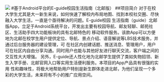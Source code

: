 ![](https://github.com/MiracleHH/Eguide/raw/master/app/src/main/res/drawable-xxhdpi/ic_launcher.png)
#基于Android平台的E-guide校园生活指南（北邮版）
##项目简介
        对于在校大学生尤其是大一新生来说，如何快速了解校内布局地图、找到本校社交圈、尽快融入大学生活，一直是个亟待解决的问题。E-guide校园
        生活指南（guide）北邮版App，立足于Android系统平台，开发出主要有校园导航、邮友轻聊、邮苑社区、生活助手四大功能板块的具有北邮特色的
        移动软件服务。该款App可以方便地为北邮在校学生用户提供定位、导航、景点介绍、语音解说等LBS技术服务，并通过后台服务器的建设管理，可
        在社区内创建话题、推送消息、管理用户，用户可在社区内自由分享沟通。同时用户也能与其他好友进行聊天交流，客户端之间的交互性大大增强。
        另外，E-guide还人性化地为北邮学生提供了类如失物招领、新生入学手册、北邮官网入口等实用生活便利服务。本项目的App产品具有很强的实用
        性和趣味性，将极大地帮助用户特别是新生群体走进北邮，为他们呈现一个多彩的大学生活，未来将有不小的推广应用空间。 
